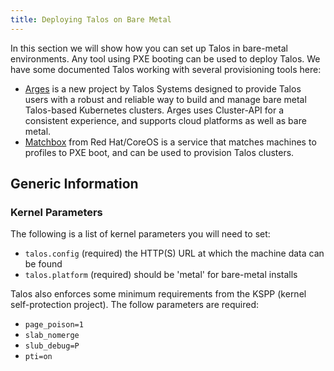 ```yaml
---
title: Deploying Talos on Bare Metal
---
```


In this section we will show how you can set up Talos in bare-metal environments.
Any tool using PXE booting can be used to deploy Talos.
We have some documented Talos working with several provisioning tools here:

- [Arges](arges) is a new project by Talos Systems designed to provide Talos users with a robust and reliable way to build and manage bare metal Talos-based Kubernetes clusters.
Arges uses Cluster-API for a consistent experience, and supports cloud platforms as well as bare metal.
- [Matchbox](matchbox) from Red Hat/CoreOS is a service that matches machines to profiles to PXE boot, and can be used to provision Talos clusters.

## Generic Information

### Kernel Parameters

The following is a list of kernel parameters you will need to set:

- `talos.config` (required) the HTTP(S) URL at which the machine data can be found
- `talos.platform` (required) should be 'metal' for bare-metal installs

Talos also enforces some minimum requirements from the KSPP (kernel self-protection project).
The follow parameters are required:

- `page_poison=1`
- `slab_nomerge`
- `slub_debug=P`
- `pti=on`
